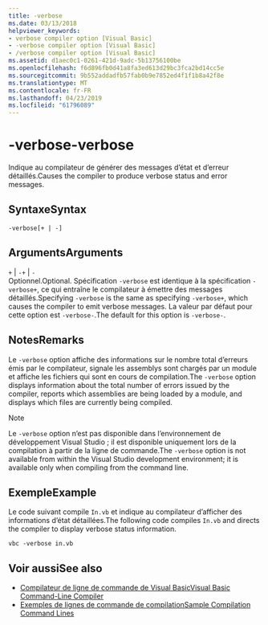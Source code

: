 ```yaml
---
title: -verbose
ms.date: 03/13/2018
helpviewer_keywords:
- verbose compiler option [Visual Basic]
- -verbose compiler option [Visual Basic]
- /verbose compiler option [Visual Basic]
ms.assetid: d1aec0c1-0261-421d-9adc-5b13756100be
ms.openlocfilehash: f6d896fb0d41a8fa3ed613d29bc3fca2bd14cc5e
ms.sourcegitcommit: 9b552addadfb57fab0b9e7852ed4f1f1b8a42f8e
ms.translationtype: MT
ms.contentlocale: fr-FR
ms.lasthandoff: 04/23/2019
ms.locfileid: "61796089"
---
```

# <a name="-verbose"></a><span data-ttu-id="0ca96-102">-verbose</span><span class="sxs-lookup"><span data-stu-id="0ca96-102">-verbose</span></span>
<span data-ttu-id="0ca96-103">Indique au compilateur de générer des messages d’état et d’erreur détaillés.</span><span class="sxs-lookup"><span data-stu-id="0ca96-103">Causes the compiler to produce verbose status and error messages.</span></span>  
  
## <a name="syntax"></a><span data-ttu-id="0ca96-104">Syntaxe</span><span class="sxs-lookup"><span data-stu-id="0ca96-104">Syntax</span></span>  
  
```  
-verbose[+ | -]  
```  
  
## <a name="arguments"></a><span data-ttu-id="0ca96-105">Arguments</span><span class="sxs-lookup"><span data-stu-id="0ca96-105">Arguments</span></span>  
 <span data-ttu-id="0ca96-106">`+` &#124; `-`</span><span class="sxs-lookup"><span data-stu-id="0ca96-106">`+` &#124; `-`</span></span>  
 <span data-ttu-id="0ca96-107">Optionnel.</span><span class="sxs-lookup"><span data-stu-id="0ca96-107">Optional.</span></span> <span data-ttu-id="0ca96-108">Spécification `-verbose` est identique à la spécification `-verbose+`, ce qui entraîne le compilateur à émettre des messages détaillés.</span><span class="sxs-lookup"><span data-stu-id="0ca96-108">Specifying `-verbose` is the same as specifying `-verbose+`, which causes the compiler to emit verbose messages.</span></span> <span data-ttu-id="0ca96-109">La valeur par défaut pour cette option est `-verbose-`.</span><span class="sxs-lookup"><span data-stu-id="0ca96-109">The default for this option is `-verbose-`.</span></span>  
  
## <a name="remarks"></a><span data-ttu-id="0ca96-110">Notes</span><span class="sxs-lookup"><span data-stu-id="0ca96-110">Remarks</span></span>  
 <span data-ttu-id="0ca96-111">Le `-verbose` option affiche des informations sur le nombre total d’erreurs émis par le compilateur, signale les assemblys sont chargés par un module et affiche les fichiers qui sont en cours de compilation.</span><span class="sxs-lookup"><span data-stu-id="0ca96-111">The `-verbose` option displays information about the total number of errors issued by the compiler, reports which assemblies are being loaded by a module, and displays which files are currently being compiled.</span></span>  
  
> [!NOTE]
>  <span data-ttu-id="0ca96-112">Le `-verbose` option n’est pas disponible dans l’environnement de développement Visual Studio ; il est disponible uniquement lors de la compilation à partir de la ligne de commande.</span><span class="sxs-lookup"><span data-stu-id="0ca96-112">The `-verbose` option is not available from within the Visual Studio development environment; it is available only when compiling from the command line.</span></span>  
  
## <a name="example"></a><span data-ttu-id="0ca96-113">Exemple</span><span class="sxs-lookup"><span data-stu-id="0ca96-113">Example</span></span>  
 <span data-ttu-id="0ca96-114">Le code suivant compile `In.vb` et indique au compilateur d’afficher des informations d’état détaillées.</span><span class="sxs-lookup"><span data-stu-id="0ca96-114">The following code compiles `In.vb` and directs the compiler to display verbose status information.</span></span>  
  
```console  
vbc -verbose in.vb  
```  
  
## <a name="see-also"></a><span data-ttu-id="0ca96-115">Voir aussi</span><span class="sxs-lookup"><span data-stu-id="0ca96-115">See also</span></span>

- [<span data-ttu-id="0ca96-116">Compilateur de ligne de commande de Visual Basic</span><span class="sxs-lookup"><span data-stu-id="0ca96-116">Visual Basic Command-Line Compiler</span></span>](../../../visual-basic/reference/command-line-compiler/index.md)
- [<span data-ttu-id="0ca96-117">Exemples de lignes de commande de compilation</span><span class="sxs-lookup"><span data-stu-id="0ca96-117">Sample Compilation Command Lines</span></span>](../../../visual-basic/reference/command-line-compiler/sample-compilation-command-lines.md)
